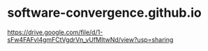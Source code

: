 # software-convergence.github.io

https://drive.google.com/file/d/1-sFw4FAFvl4gmFCtVgdrVn_vUfMItwNd/view?usp=sharing
